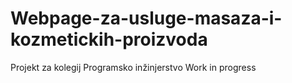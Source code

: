 # Webpage-za-usluge-masaza-i-kozmetickih-proizvoda
Projekt za kolegij Programsko inžinjerstvo
Work in progress 
